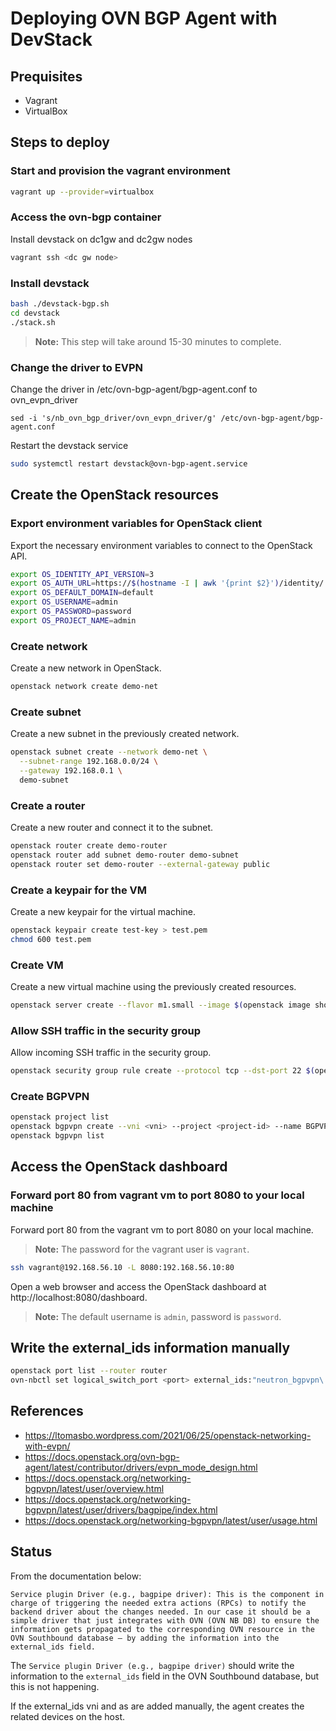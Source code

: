 # Deploying OVN BGP Agent with DevStack

## Prequisites

* Vagrant
* VirtualBox

## Steps to deploy

### Start and provision the vagrant environment

```sh
vagrant up --provider=virtualbox
```

### Access the ovn-bgp container

Install devstack on dc1gw and dc2gw nodes

```sh
vagrant ssh <dc gw node>
```

### Install devstack

```sh
bash ./devstack-bgp.sh
cd devstack
./stack.sh
```

> **Note:** This step will take around 15-30 minutes to complete.

### Change the driver to EVPN

Change the driver in /etc/ovn-bgp-agent/bgp-agent.conf to ovn_evpn_driver

```
sed -i 's/nb_ovn_bgp_driver/ovn_evpn_driver/g' /etc/ovn-bgp-agent/bgp-agent.conf
```

Restart the devstack service

```sh
sudo systemctl restart devstack@ovn-bgp-agent.service
```

## Create the OpenStack resources

### Export environment variables for OpenStack client

Export the necessary environment variables to connect to the OpenStack API.

```sh
export OS_IDENTITY_API_VERSION=3
export OS_AUTH_URL=https://$(hostname -I | awk '{print $2}')/identity/
export OS_DEFAULT_DOMAIN=default
export OS_USERNAME=admin
export OS_PASSWORD=password
export OS_PROJECT_NAME=admin
```

### Create network

Create a new network in OpenStack.

```sh
openstack network create demo-net
```

### Create subnet

Create a new subnet in the previously created network.

```sh
openstack subnet create --network demo-net \
  --subnet-range 192.168.0.0/24 \
  --gateway 192.168.0.1 \
  demo-subnet
```

### Create a router

Create a new router and connect it to the subnet.

```sh
openstack router create demo-router
openstack router add subnet demo-router demo-subnet
openstack router set demo-router --external-gateway public
```

### Create a keypair for the VM

Create a new keypair for the virtual machine.

```sh
openstack keypair create test-key > test.pem
chmod 600 test.pem
```

### Create VM

Create a new virtual machine using the previously created resources.

```sh
openstack server create --flavor m1.small --image $(openstack image show cirros-0.6.2-x86_64-disk -f value -c id) --nic net-id=$(openstack network show demo-net -f value -c id) --security-group $(openstack security group list -f value -c ID -c Name --project $(openstack project show admin -f value -c id) | grep default | awk '{print $1}' ) --key-name test-key demo-vm1
```

### Allow SSH traffic in the security group

Allow incoming SSH traffic in the security group.

```sh
openstack security group rule create --protocol tcp --dst-port 22 $(openstack security group list -f value -c ID -c Name --project $(openstack project show admin -f value -c id) | grep default | awk '{print $1}' )
```

### Create BGPVPN

```sh
openstack project list
openstack bgpvpn create --vni <vni> --project <project-id> --name BGPVPN1
openstack bgpvpn list
```

## Access the OpenStack dashboard

### Forward port 80 from vagrant vm to port 8080 to your local machine

Forward port 80 from the vagrant vm to port 8080 on your local machine.

> **Note:** The password for the vagrant user is `vagrant`.

```sh
ssh vagrant@192.168.56.10 -L 8080:192.168.56.10:80
```

Open a web browser and access the OpenStack dashboard at http://localhost:8080/dashboard.

> **Note:** The default username is `admin`, password is `password`.

## Write the external_ids information manually

```sh
openstack port list --router router
ovn-nbctl set logical_switch_port <port> external_ids:"neutron_bgpvpn\:vni"=1001 external_ids:"neutron_bgpvpn\:as"=65000
```

## References
- https://ltomasbo.wordpress.com/2021/06/25/openstack-networking-with-evpn/
- https://docs.openstack.org/ovn-bgp-agent/latest/contributor/drivers/evpn_mode_design.html
- https://docs.openstack.org/networking-bgpvpn/latest/user/overview.html
- https://docs.openstack.org/networking-bgpvpn/latest/user/drivers/bagpipe/index.html
- https://docs.openstack.org/networking-bgpvpn/latest/user/usage.html


## Status

From the documentation below:

```
Service plugin Driver (e.g., bagpipe driver): This is the component in charge of triggering the needed extra actions (RPCs) to notify the backend driver about the changes needed. In our case it should be a simple driver that just integrates with OVN (OVN NB DB) to ensure the information gets propagated to the corresponding OVN resource in the OVN Southbound database — by adding the information into the external_ids field.
```

The `Service plugin Driver (e.g., bagpipe driver)` should write the information to the `external_ids` field in the OVN Southbound database, but this is not happening.

If the external_ids vni and as are added manually, the agent creates the related devices on the host.
```
